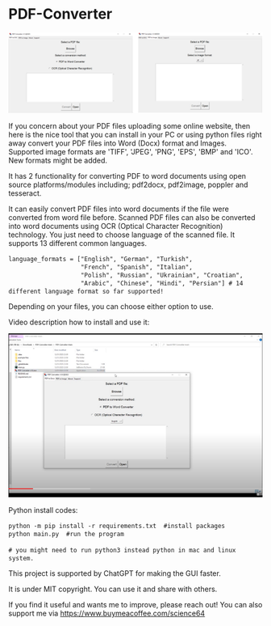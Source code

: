 # PDF-Converter

![<img src="image1.png" width="25"/>](./example%20files/image.png)

If you concern about your PDF files uploading some online website, then here is the nice tool that you can install in your PC or using python files right away convert your PDF files into Word (Docx) format and Images. Supported image formats are 'TIFF', 'JPEG', 'PNG', 'EPS', 'BMP' and 'ICO'. New formats might be added. 

It has 2 functionality for converting PDF to word documents using open source platforms/modules including; pdf2docx, pdf2image, poppler and tesseract. 

It can easily convert PDF files into word documents if the file were converted from word file before. 
Scanned PDF files can also be converted into word documents using OCR (Optical Character Recognition) technology. You just need to choose language of the scanned file. It supports 13 different common languages. 

```
language_formats = ["English", "German", "Turkish",
                    "French", "Spanish", "Italian",
                    "Polish", "Russian", "Ukrainian", "Croatian",
                    "Arabic", "Chinese", "Hindi", "Persian"] # 14 different language format so far supported!
```

Depending on your files, you can choose either option to use.

Video description how to install and use it:

[![Video description how to install and use it](./example%20files/youtubevideo.png)](https://www.youtube.com/watch?v=uhg5xvLCUh8 "Video description how to install and use it")

Python install codes:
```
python -m pip install -r requirements.txt  #install packages
python main.py  #run the program

# you might need to run python3 instead python in mac and linux system.
```

This project is supported by ChatGPT for making the GUI faster.

It is under MIT copyright. You can use it and share with others.

If you find it useful and wants me to improve, please reach out! You can also support me via https://www.buymeacoffee.com/science64
